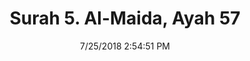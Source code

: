 ---
title       : "Surah 5. Al-Maida, Ayah 57"
date        : 7/25/2018 2:54:51 PM
draft       : false
type        : "quran"
layout      : "compare"
BookCode    : "CMP"
SurahNumber : "5"
AyahNumber  : "57"
TotalAyah   : "120"
---